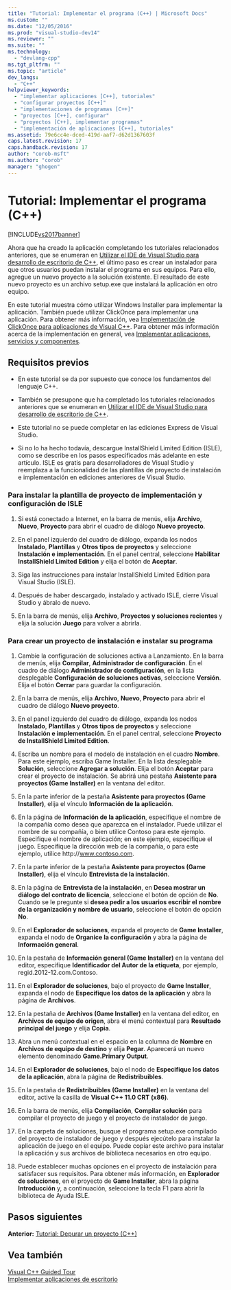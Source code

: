 ```yaml
---
title: "Tutorial: Implementar el programa (C++) | Microsoft Docs"
ms.custom: ""
ms.date: "12/05/2016"
ms.prod: "visual-studio-dev14"
ms.reviewer: ""
ms.suite: ""
ms.technology: 
  - "devlang-cpp"
ms.tgt_pltfrm: ""
ms.topic: "article"
dev_langs: 
  - "C++"
helpviewer_keywords: 
  - "implementar aplicaciones [C++], tutoriales"
  - "configurar proyectos [C++]"
  - "implementaciones de programas [C++]"
  - "proyectos [C++], configurar"
  - "proyectos [C++], implementar programas"
  - "implementación de aplicaciones [C++], tutoriales"
ms.assetid: 79e6cc4e-dced-419d-aaf7-d62d1367603f
caps.latest.revision: 17
caps.handback.revision: 17
author: "corob-msft"
ms.author: "corob"
manager: "ghogen"
---
```

# Tutorial: Implementar el programa (C++)
[!INCLUDE[vs2017banner](../assembler/inline/includes/vs2017banner.md)]

Ahora que ha creado la aplicación completando los tutoriales relacionados anteriores, que se enumeran en [Utilizar el IDE de Visual Studio para desarrollo de escritorio de C\+\+](../ide/using-the-visual-studio-ide-for-cpp-desktop-development.md), el último paso es crear un instalador para que otros usuarios puedan instalar el programa en sus equipos.  Para ello, agregue un nuevo proyecto a la solución existente.  El resultado de este nuevo proyecto es un archivo setup.exe que instalará la aplicación en otro equipo.  
  
 En este tutorial muestra cómo utilizar Windows Installer para implementar la aplicación.  También puede utilizar ClickOnce para implementar una aplicación.  Para obtener más información, vea [Implementación de ClickOnce para aplicaciones de Visual C\+\+](../ide/clickonce-deployment-for-visual-cpp-applications.md).  Para obtener más información acerca de la implementación en general, vea [Implementar aplicaciones, servicios y componentes](../Topic/Deploying%20Applications,%20Services,%20and%20Components.md).  
  
## Requisitos previos  
  
-   En este tutorial se da por supuesto que conoce los fundamentos del lenguaje C\+\+.  
  
-   También se presupone que ha completado los tutoriales relacionados anteriores que se enumeran en [Utilizar el IDE de Visual Studio para desarrollo de escritorio de C\+\+](../ide/using-the-visual-studio-ide-for-cpp-desktop-development.md).  
  
-   Este tutorial no se puede completar en las ediciones Express de Visual Studio.  
  
-   Si no lo ha hecho todavía, descargue InstallShield Limited Edition \(ISLE\), como se describe en los pasos especificados más adelante en este artículo.  ISLE es gratis para desarrolladores de Visual Studio y reemplaza a la funcionalidad de las plantillas de proyecto de instalación e implementación en ediciones anteriores de Visual Studio.  
  
### Para instalar la plantilla de proyecto de implementación y configuración de ISLE  
  
1.  Si está conectado a Internet, en la barra de menús, elija **Archivo**, **Nuevo**, **Proyecto** para abrir el cuadro de diálogo **Nuevo proyecto**.  
  
2.  En el panel izquierdo del cuadro de diálogo, expanda los nodos **Instalado**, **Plantillas** y **Otros tipos de proyectos** y seleccione **Instalación e implementación**.  En el panel central, seleccione **Habilitar InstallShield Limited Edition** y elija el botón de **Aceptar**.  
  
3.  Siga las instrucciones para instalar InstallShield Limited Edition para Visual Studio \(ISLE\).  
  
4.  Después de haber descargado, instalado y activado ISLE, cierre Visual Studio y ábralo de nuevo.  
  
5.  En la barra de menús, elija **Archivo**, **Proyectos y soluciones recientes** y elija la solución **Juego** para volver a abrirla.  
  
### Para crear un proyecto de instalación e instalar su programa  
  
1.  Cambie la configuración de soluciones activa a Lanzamiento.  En la barra de menús, elija **Compilar**, **Administrador de configuración**.  En el cuadro de diálogo **Administrador de configuración**, en la lista desplegable **Configuración de soluciones activas**, seleccione **Versión**.  Elija el botón **Cerrar** para guardar la configuración.  
  
2.  En la barra de menús, elija **Archivo**, **Nuevo**, **Proyecto** para abrir el cuadro de diálogo **Nuevo proyecto**.  
  
3.  En el panel izquierdo del cuadro de diálogo, expanda los nodos **Instalado**, **Plantillas** y **Otros tipos de proyectos** y seleccione **Instalación e implementación**.  En el panel central, seleccione **Proyecto de InstallShield Limited Edition**.  
  
4.  Escriba un nombre para el modelo de instalación en el cuadro **Nombre**.  Para este ejemplo, escriba Game Installer.  En la lista desplegable **Solución**, seleccione **Agregar a solución**.  Elija el botón **Aceptar** para crear el proyecto de instalación.  Se abrirá una pestaña **Asistente para proyectos \(Game Installer\)** en la ventana del editor.  
  
5.  En la parte inferior de la pestaña **Asistente para proyectos \(Game Installer\)**, elija el vínculo **Información de la aplicación**.  
  
6.  En la página de **Información de la aplicación**, especifique el nombre de la compañía como desea que aparezca en el instalador.  Puede utilizar el nombre de su compañía, o bien utilice Contoso para este ejemplo.  Especifique el nombre de aplicación; en este ejemplo, especifique el juego.  Especifique la dirección web de la compañía, o para este ejemplo, utilice http:\/\/www.contoso.com.  
  
7.  En la parte inferior de la pestaña **Asistente para proyectos \(Game Installer\)**, elija el vínculo **Entrevista de la instalación**.  
  
8.  En la página de **Entrevista de la instalación**, en **Desea mostrar un diálogo del contrato de licencia**, seleccione el botón de opción de **No**.  Cuando se le pregunte si **desea pedir a los usuarios escribir el nombre de la organización y nombre de usuario**, seleccione el botón de opción **No**.  
  
9. En el **Explorador de soluciones**, expanda el proyecto de **Game Installer**, expanda el nodo de **Organice la configuración** y abra la página de **Información general**.  
  
10. En la pestaña de **Información general \(Game Installer\)** en la ventana del editor, especifique **Identificador del Autor de la etiqueta**, por ejemplo, regid.2012\-12.com.Contoso.  
  
11. En el **Explorador de soluciones**, bajo el proyecto de **Game Installer**, expanda el nodo de **Especifique los datos de la aplicación** y abra la página de **Archivos**.  
  
12. En la pestaña de **Archivos \(Game Installer\)** en la ventana del editor, en **Archivos de equipo de origen**, abra el menú contextual para **Resultado principal del juego** y elija **Copia**.  
  
13. Abra un menú contextual en el espacio en la columna de **Nombre** en **Archivos de equipo de destino** y elija **Pegar**.  Aparecerá un nuevo elemento denominado **Game.Primary Output**.  
  
14. En el **Explorador de soluciones**, bajo el nodo de **Especifique los datos de la aplicación**, abra la página de **Redistribuibles**.  
  
15. En la pestaña de **Redistribuibles \(Game Installer\)** en la ventana del editor, active la casilla de **Visual C\+\+ 11.0 CRT \(x86\)**.  
  
16. En la barra de menús, elija **Compilación**, **Compilar solución** para compilar el proyecto de juego y el proyecto de instalador de juego.  
  
17. En la carpeta de soluciones, busque el programa setup.exe compilado del proyecto de instalador de juego y después ejecútelo para instalar la aplicación de juego en el equipo.  Puede copiar este archivo para instalar la aplicación y sus archivos de biblioteca necesarios en otro equipo.  
  
18. Puede establecer muchas opciones en el proyecto de instalación para satisfacer sus requisitos.  Para obtener más información, en **Explorador de soluciones**, en el proyecto de **Game Installer**, abra la página **Introducción** y, a continuación, seleccione la tecla F1 para abrir la biblioteca de Ayuda ISLE.  
  
## Pasos siguientes  
 **Anterior:** [Tutorial: Depurar un proyecto \(C\+\+\)](../ide/walkthrough-debugging-a-project-cpp.md)  
  
## Vea también  
 [Visual C\+\+ Guided Tour](http://msdn.microsoft.com/es-es/499cb66f-7df1-45d6-8b6b-33d94fd1f17c)   
 [Implementar aplicaciones de escritorio](../ide/deploying-native-desktop-applications-visual-cpp.md)